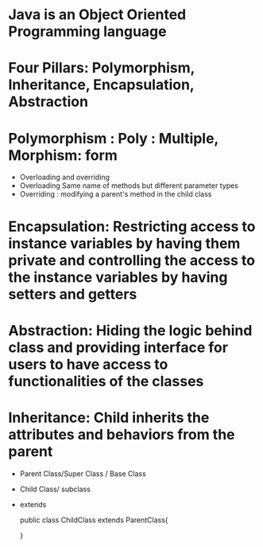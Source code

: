 # Java is an Object Oriented Programming language
# Four Pillars: Polymorphism, Inheritance, Encapsulation, Abstraction


# Polymorphism : Poly : Multiple, Morphism: form
- Overloading and overriding
- Overloading Same name of methods but different parameter types
- Overriding : modifying a parent's method in the child class

# Encapsulation: Restricting access to instance variables by having them private and controlling the access to the instance variables by having setters and getters


# Abstraction: Hiding the logic behind class and providing interface for users to have access to functionalities of the classes


# Inheritance: Child inherits the attributes and behaviors from the parent
- Parent Class/Super Class / Base Class
- Child Class/ subclass

- extends

	public class ChildClass extends ParentClass{

	}